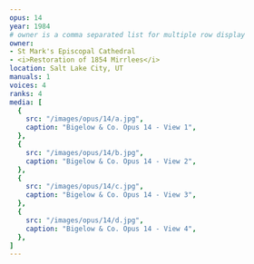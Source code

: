 ```yaml
---
opus: 14
year: 1984
# owner is a comma separated list for multiple row display
owner:
- St Mark's Episcopal Cathedral
- <i>Restoration of 1854 Mirrlees</i>
location: Salt Lake City, UT
manuals: 1
voices: 4
ranks: 4
media: [
  {
    src: "/images/opus/14/a.jpg",
    caption: "Bigelow & Co. Opus 14 - View 1",
  },
  {
    src: "/images/opus/14/b.jpg",
    caption: "Bigelow & Co. Opus 14 - View 2",
  },
  {
    src: "/images/opus/14/c.jpg",
    caption: "Bigelow & Co. Opus 14 - View 3",
  },
  {
    src: "/images/opus/14/d.jpg",
    caption: "Bigelow & Co. Opus 14 - View 4",
  },
]
---
```

